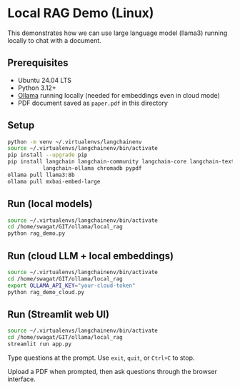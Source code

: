 # Local RAG Demo (Linux)
This demonstrates how we can use large language model (llama3) running locally to chat with a document.

## Prerequisites
- Ubuntu 24.04 LTS
- Python 3.12+
- [Ollama](https://github.com/ollama/ollama) running locally (needed for embeddings even in cloud mode)
- PDF document saved as `paper.pdf` in this directory

## Setup

```bash
python -m venv ~/.virtualenvs/langchainenv
source ~/.virtualenvs/langchainenv/bin/activate
pip install --upgrade pip
pip install langchain langchain-community langchain-core langchain-text-splitters \
           langchain-ollama chromadb pypdf
ollama pull llama3:8b
ollama pull mxbai-embed-large
```

## Run (local models)

```bash
source ~/.virtualenvs/langchainenv/bin/activate
cd /home/swagat/GIT/ollama/local_rag
python rag_demo.py
```

## Run (cloud LLM + local embeddings)

```bash
source ~/.virtualenvs/langchainenv/bin/activate
cd /home/swagat/GIT/ollama/local_rag
export OLLAMA_API_KEY="your-cloud-token"
python rag_demo_cloud.py
```

## Run (Streamlit web UI)

```bash
source ~/.virtualenvs/langchainenv/bin/activate
cd /home/swagat/GIT/ollama/local_rag
streamlit run app.py
```

Type questions at the prompt. Use `exit`, `quit`, or `Ctrl+C` to stop.

Upload a PDF when prompted, then ask questions through the browser interface.